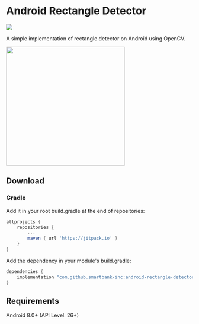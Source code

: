 # Android Rectangle Detector

[![](https://jitpack.io/v/smartbank-inc/android-rectangle-detector.svg)](https://jitpack.io/#smartbank-inc/android-rectangle-detector)

A simple implementation of rectangle detector on Android using OpenCV.

<img src="https://user-images.githubusercontent.com/12740720/137485630-4e1595e7-9655-4f52-9626-9e3c603b9907.png" width="320">

## Download

### Gradle

Add it in your root build.gradle at the end of repositories:

```groovy
allprojects {
    repositories {
        ...
        maven { url 'https://jitpack.io' }
    }
}
```

Add the dependency in your module's build.gradle:

```groovy
dependencies {
    implementation "com.github.smartbank-inc:android-rectangle-detector:${latest_version}"
}
```

## Requirements

Android 8.0+ (API Level: 26+)
